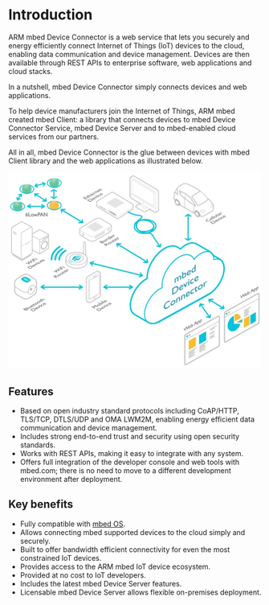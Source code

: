 Introduction
=============

ARM mbed Device Connector is a web service that lets you securely and energy efficiently connect Internet of Things (IoT) devices to the cloud, enabling data communication and device management. Devices are then available through REST APIs to enterprise software, web applications and cloud stacks. 

In a nutshell, mbed Device Connector simply connects devices and web applications.

To help device manufacturers join the Internet of Things, ARM mbed created mbed Client: a library that connects devices to mbed Device Connector Service, mbed Device Server and to mbed-enabled cloud services from our partners.

All in all, mbed Device Connector is the glue between devices with mbed Client library and the web applications as illustrated below.

![connector](img/Device_Connector_new.png)

## Features

- Based on open industry standard protocols including CoAP/HTTP, TLS/TCP, DTLS/UDP and OMA LWM2M, enabling energy efficient data communication 
and device management.
- Includes strong end-to-end trust and security using open security standards.
- Works with REST APIs, making it easy to integrate with any system.
- Offers full integration of the developer console and web tools with mbed.com; there is no need to move to a different development environment 
after deployment.

## Key benefits

- Fully compatible with [mbed OS](https://www.mbed.com/en/development/software/mbed-os/).
- Allows connecting mbed supported devices to the cloud simply and securely.
- Built to offer bandwidth efficient connectivity for even the most constrained IoT devices.
- Provides access to the ARM mbed IoT device ecosystem.
- Provided at no cost to IoT developers.
- Includes the latest mbed Device Server features.
- Licensable mbed Device Server allows flexible on-premises deployment.
